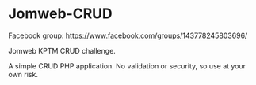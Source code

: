 Jomweb-CRUD
===========

Facebook group: https://www.facebook.com/groups/143778245803696/

Jomweb KPTM CRUD challenge. 

A simple CRUD PHP application. No validation or security, so use at your own risk.
